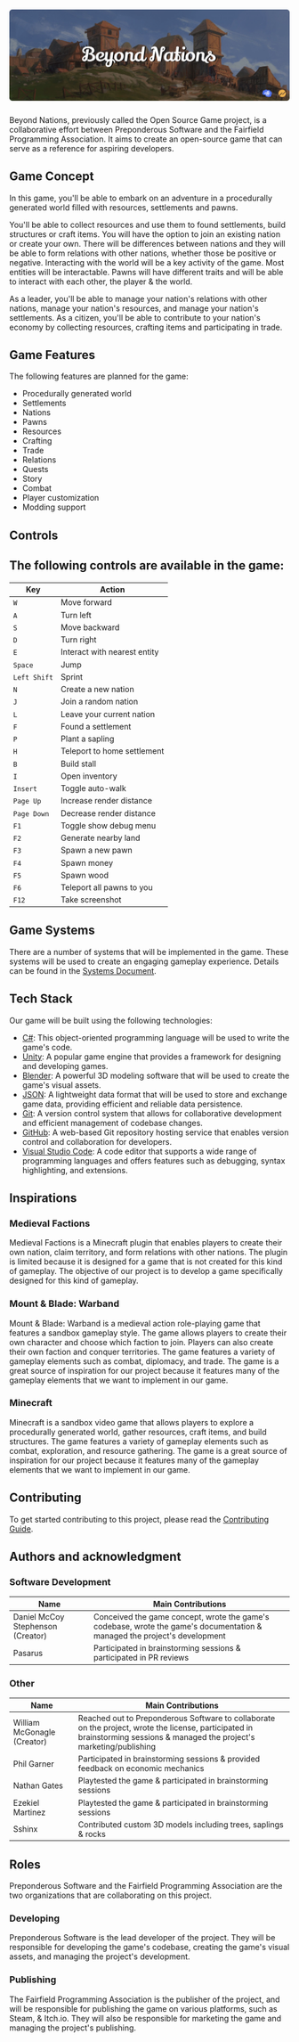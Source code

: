 # ![Beyond Nations](https://raw.githubusercontent.com/Preponderous-Software/beyond-nations/master/.github/media/banner.png)
Beyond Nations, previously called the Open Source Game project, is a collaborative effort between Preponderous Software and the Fairfield Programming Association. It aims to create an open-source game that can serve as a reference for aspiring developers.

## Game Concept
In this game, you'll be able to embark on an adventure in a procedurally generated world filled with resources, settlements and pawns.

You'll be able to collect resources and use them to found settlements, build structures or craft items. You will have the option to join an existing nation or create your own. There will be differences between nations and they will be able to form relations with other nations, whether those be positive or negative. Interacting with the world will be a key activity of the game. Most entities will be interactable. Pawns will have different traits and will be able to interact with each other, the player & the world.

As a leader, you'll be able to manage your nation's relations with other nations, manage your nation's resources, and manage your nation's settlements. As a citizen, you'll be able to contribute to your nation's economy by collecting resources, crafting items and participating in trade.

## Game Features
The following features are planned for the game:
- Procedurally generated world
- Settlements
- Nations
- Pawns
- Resources
- Crafting
- Trade
- Relations
- Quests
- Story
- Combat
- Player customization
- Modding support


## Controls
The following controls are available in the game:
---
| Key | Action |
| --- | --- |
| `W` | Move forward |
| `A` | Turn left |
| `S` | Move backward |
| `D` | Turn right |
| `E` | Interact with nearest entity |
| `Space` | Jump |
| `Left Shift` | Sprint |
| `N` | Create a new nation |
| `J` | Join a random nation |
| `L` | Leave your current nation |
| `F` | Found a settlement |
| `P` | Plant a sapling |
| `H` | Teleport to home settlement |
| `B` | Build stall |
| `I` | Open inventory |
| `Insert` | Toggle auto-walk |
| `Page Up` | Increase render distance |
| `Page Down` | Decrease render distance |
| `F1` | Toggle show debug menu |
| `F2` | Generate nearby land |
| `F3` | Spawn a new pawn |
| `F4` | Spawn money |
| `F5` | Spawn wood |
| `F6` | Teleport all pawns to you |
| `F12` | Take screenshot |

## Game Systems
There are a number of systems that will be implemented in the game. These systems will be used to create an engaging gameplay experience. Details can be found in the [Systems Document](./docs/SYSTEMS.md).

## Tech Stack
Our game will be built using the following technologies:
- [C#](https://docs.microsoft.com/en-us/dotnet/csharp/): This object-oriented programming language will be used to write the game's code.
- [Unity](https://unity.com/): A popular game engine that provides a framework for designing and developing games.
- [Blender](https://www.blender.org/): A powerful 3D modeling software that will be used to create the game's visual assets.
- [JSON](https://www.json.org/json-en.html): A lightweight data format that will be used to store and exchange game data, providing efficient and reliable data persistence.
- [Git](https://git-scm.com/): A version control system that allows for collaborative development and efficient management of codebase changes.
- [GitHub](https://github.com/): A web-based Git repository hosting service that enables version control and collaboration for developers.
- [Visual Studio Code](https://code.visualstudio.com/): A code editor that supports a wide range of programming languages and offers features such as debugging, syntax highlighting, and extensions.

## Inspirations
### Medieval Factions
Medieval Factions is a Minecraft plugin that enables players to create their own nation, claim territory, and form relations with other nations. The plugin is limited because it is designed for a game that is not created for this kind of gameplay. The objective of our project is to develop a game specifically designed for this kind of gameplay.

### Mount & Blade: Warband
Mount & Blade: Warband is a medieval action role-playing game that features a sandbox gameplay style. The game allows players to create their own character and choose which faction to join. Players can also create their own faction and conquer territories. The game features a variety of gameplay elements such as combat, diplomacy, and trade. The game is a great source of inspiration for our project because it features many of the gameplay elements that we want to implement in our game.

### Minecraft
Minecraft is a sandbox video game that allows players to explore a procedurally generated world, gather resources, craft items, and build structures. The game features a variety of gameplay elements such as combat, exploration, and resource gathering. The game is a great source of inspiration for our project because it features many of the gameplay elements that we want to implement in our game.

## Contributing
To get started contributing to this project, please read the [Contributing Guide](./docs/CONTRIBUTING.md).

## Authors and acknowledgment
### Software Development
Name | Main Contributions
------------ | -------------
Daniel McCoy Stephenson (Creator) | Conceived the game concept, wrote the game's codebase, wrote the game's documentation & managed the project's development
Pasarus | Participated in brainstorming sessions & participated in PR reviews

### Other
Name | Main Contributions
------------ | -------------
William McGonagle (Creator) | Reached out to Preponderous Software to collaborate on the project, wrote the license, participated in brainstorming sessions & managed the project's marketing/publishing
Phil Garner | Participated in brainstorming sessions & provided feedback on economic mechanics
Nathan Gates | Playtested the game & participated in brainstorming sessions
Ezekiel Martinez | Playtested the game & participated in brainstorming sessions
Sshinx | Contributed custom 3D models including trees, saplings & rocks

## Roles
Preponderous Software and the Fairfield Programming Association are the two organizations that are collaborating on this project.

### Developing
Preponderous Software is the lead developer of the project. They will be responsible for developing the game's codebase, creating the game's visual assets, and managing the project's development.

### Publishing
The Fairfield Programming Association is the publisher of the project, and will be responsible for publishing the game on various platforms, such as Steam, & Itch.io. They will also be responsible for marketing the game and managing the project's publishing.
